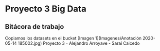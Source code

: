 # Proyecto 3 Big Data
## Bitácora de trabajo
Copiamos los datasets en el bucket
[Imagen 1](Imagenes/Anotación 2020-05-14 185002.jpg)
Proyecto 3 - Alejandro Arroyave - Saraí Caicedo
